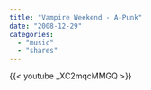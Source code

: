 ```yaml
---
title: "Vampire Weekend - A-Punk"
date: "2008-12-29"
categories:
  - "music"
  - "shares"
---
```


{{< youtube _XC2mqcMMGQ >}}

